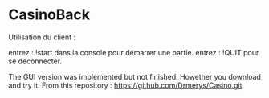 # CasinoBack

Utilisation du client : 

entrez : !start dans la console pour démarrer une partie.
entrez : !QUIT pour se deconnecter.


The GUI version was implemented but not finished. Howether you download and try it.
From this repository : https://github.com/Drmerys/Casino.git
